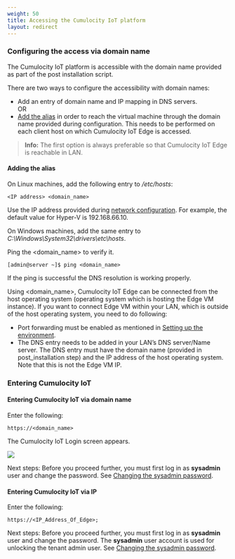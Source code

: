 ```yaml
---
weight: 50
title: Accessing the Cumulocity IoT platform
layout: redirect
---
```


### Configuring the access via domain name

The Cumulocity IoT platform is accessible with the domain name provided as part of the post installation script.

There are two ways to configure the accessibility with domain names:

* Add an entry of domain name and IP mapping in DNS servers. <br>
OR
* [Add the alias](#add-alias) in order to reach the virtual machine through the domain name provided during configuration. This needs to be performed on each client host on which Cumulocity IoT Edge is accessed.

>**Info:** The first option is always preferable so that Cumulocity IoT Edge is reachable in LAN.

<a name="add-alias"></a>
#### Adding the alias

On Linux machines, add the following entry to */etc/hosts*:

```text
<IP address> <domain_name>
```

Use the IP address provided during [network configuration](/edge/installation#configuration). For example, the default value for Hyper-V is 192.168.66.10.

On Windows machines,  add the same entry to *C:\Windows\System32\drivers\etc\hosts*.

Ping the &#60;domain_name> to verify it.

```shell
[admin@server ~]$ ping <domain_name>
```

If the ping is successful the DNS resolution is working properly.

Using &#60;domain_name>, Cumulocity IoT Edge can be connected from the host operating system (operating system which is hosting the Edge VM instance). If you want to connect Edge VM within your LAN, which is outside of the host operating system, you need to do following:

* Port forwarding must be enabled as mentioned in [Setting up the environment](/edge/installation#setting-up-the-environment).
* The DNS entry needs to be added in your LAN’s DNS server/Name server. The DNS entry must have the domain name (provided in post_installation step) and the IP address of the host operating system. Note that this is not the Edge VM IP.

### Entering Cumulocity IoT

#### Entering Cumulocity IoT via domain name

Enter the following:

```http
https://<domain_name>
```

The Cumulocity IoT Login screen appears.

<img src="/images/edge/edge-login-with-domain.png" name="Login screen"/>

Next steps: Before you proceed further, you must first log in as **sysadmin** user and change the password. See [Changing the sysadmin password](/edge/installation/#changing_the_sysadmin_password).

#### Entering Cumulocity IoT via IP

Enter the following:

```http
https://<IP_Address_Of_Edge>;
```
Next steps: Before you proceed further, you must first log in as **sysadmin** user and change the password. The **sysadmin** user account is used for unlocking the tenant admin user. See [Changing the sysadmin password](/edge/installation/#changing_the_sysadmin_password).
